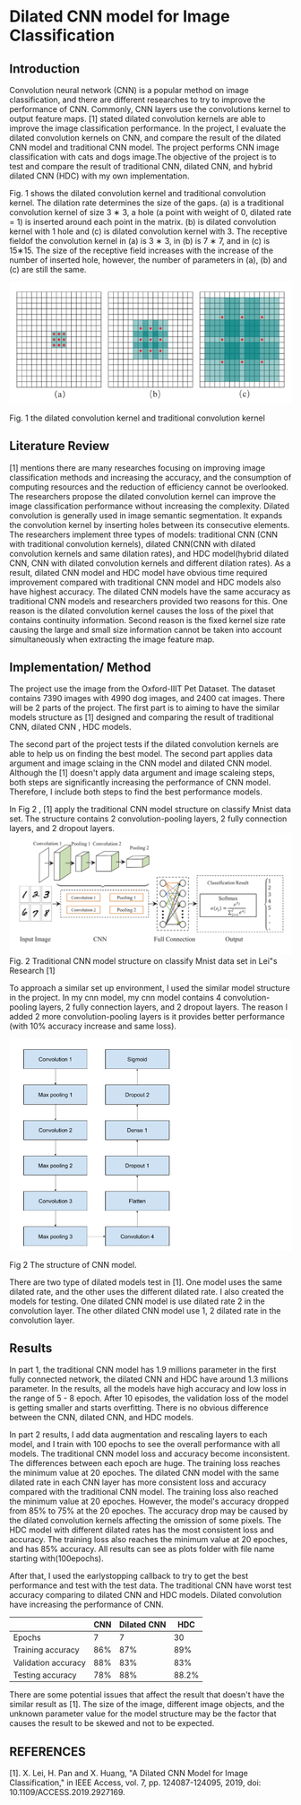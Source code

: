# Dilated CNN model for Image Classification

## Introduction

Convolution neural network (CNN) is a popular method on image classification, and there are different researches to try to improve the performance of CNN. Commonly, CNN layers use the convolutions kernel to output feature maps. [1] stated dilated convolution kernels are able to improve the image classification performance. In the project, I evaluate the dilated convolution kernels on CNN, and compare the result of the dilated CNN model and traditional CNN model. The project performs CNN image classification with cats and dogs image.The objective of the project is to test and compare the result of traditional CNN, dilated CNN, and hybrid dilated CNN (HDC) with my own implementation.

Fig. 1 shows the dilated convolution kernel and traditional convolution kernel. The dilation rate determines the size of the gaps. (a) is a traditional convolution kernel of size 3 ∗ 3, a hole (a point with weight of 0, dilated rate = 1) is inserted around each point in the matrix. (b) is dilated convolution kernel with 1 hole and (c) is dilated convolution kernel with 3. The receptive fieldof the convolution kernel in (a) is 3 ∗ 3, in (b) is 7 ∗ 7, and in
(c) is 15∗15. The size of the receptive field increases with the increase of the number of inserted hole, however, the number of parameters in (a), (b) and (c) are still the same.

![dilated convolution kernel](dilated_kernel.png)

Fig. 1 the dilated convolution kernel and traditional convolution kernel

## Literature Review

[1] mentions there are many researches focusing on improving image classification methods and increasing the accuracy, and the consumption of computing resources and the reduction of efficiency cannot be overlooked. The researchers propose the dilated convolution kernel can improve the image classification performance without increasing the complexity. Dilated convolution is generally used in image semantic segmentation. It expands the convolution kernel by inserting holes between its consecutive elements. The researchers implement three types of models: traditional CNN (CNN with traditional convolution kernels), dilated CNN(CNN with dilated convolution kernels and same dilation rates), and HDC model(hybrid dilated CNN, CNN with dilated convolution kernels and different dilation rates). As a result, dilated CNN model and HDC model have obvious time required improvement compared with traditional CNN model and HDC models also have highest accuracy. The dilated CNN models have the same accuracy as traditional CNN models and researchers provided two reasons for this. One reason is the dilated convolution kernel causes the loss of the pixel that contains continuity information. Second reason is the fixed kernel size rate causing the large and small size information cannot be taken into account simultaneously when extracting the image feature map.

## Implementation/ Method

The project use the image from the Oxford-IIIT Pet Dataset. The dataset contains 7390 images with 4990 dog images, and 2400 cat images. There will be 2 parts of the project. The first part is to aiming to have the similar models structure as [1] designed and comparing the result of traditional CNN, dilated CNN , HDC models.

The second part of the project tests if the dilated convolution kernels are able to help us on finding the best model. The second part applies data argument and image sclaing in the CNN model and dilated CNN model. Although the [1] doesn't apply data argument and image scaleing steps, both steps are significantly increasing the performance of CNN model. Therefore, I include both steps to find the best performance models.

In Fig 2 , [1] apply the traditional CNN model structure on classify Mnist data set. The structure contains 2 convolution-pooling layers, 2 fully connection layers, and 2 dropout layers.
![Traditional CNN model structure on classify Mnist data set in Lei"s Research [1]](image.png)
Fig. 2 Traditional CNN model structure on classify Mnist data set in Lei"s Research [1]

To approach a similar set up environment, I used the similar model structure in the project. In my cnn model, my cnn model contains 4 convolution-pooling layers, 2 fully connection layers, and 2 dropout layers. The reason I added 2 more convolution-pooling layers is it provides better performance (with 10% accuracy increase and same loss).

![plot](./model_structure.png)

Fig 2 The structure of CNN model.

There are two type of dilated models test in [1]. One model uses the same dilated rate, and the other uses the different dilated rate. I also created the models for testing. One dilated CNN model is use dilated rate 2 in the convolution layer. The other dilated CNN model use 1, 2 dilated rate in the convolution layer.

## Results

In part 1, the traditional CNN model has 1.9 millions parameter in the first fully connected network, the dilated CNN and HDC have around 1.3 millions parameter. In the results, all the models have high accuracy and low loss in the range of 5 - 8 epoch. After 10 episodes, the validation loss of the model is getting smaller and starts overfitting. There is no obvious difference between the CNN, dilated CNN, and HDC models.

In part 2 results, I add data augmentation and rescaling layers to each model, and I train with 100 epochs to see the overall performance with all models. The traditional CNN model loss and accuracy become inconsistent. The differences between each epoch are huge. The training loss reaches the minimum value at 20 epoches. The dilated CNN model with the same dilated rate in each CNN layer has more consistent loss and accuracy compared with the traditional CNN model. The training loss also reached the minimum value at 20 epoches. However, the model's accuracy dropped from 85% to 75% at the 20 epoches. The accuracy drop may be caused by the dilated convolution kernels affecting the omission of some pixels.
The HDC model with different dilated rates has the most consistent loss and accuracy. The training loss also reaches the minimum value at 20 epoches, and has 85% accuracy. All results can see as plots folder with file name starting with(100epochs).

After that, I used the earlystopping callback to try to get the best performance and test with the test data. The traditional CNN have worst test accuracy comparing to dilated CNN and HDC models. Dilated convolution have increasing the performance of CNN.

|                     | CNN | Dilated CNN | HDC   |
| ------------------- | --- | ----------- | ----- |
| Epochs              | 7   | 7           | 30    |
| Training accuracy   | 86% | 87%         | 89%   |
| Validation accuracy | 88% | 83%         | 83%   |
| Testing accuracy    | 78% | 88%         | 88.2% |

There are some potential issues that affect the result that doesn't have the similar result as [1]. The size of the image, different image objects, and the unknown parameter value for the model structure may be the factor that causes the result to be skewed and not to be expected.

## REFERENCES

[1]. X. Lei, H. Pan and X. Huang, "A Dilated CNN Model for Image Classification," in IEEE Access, vol. 7, pp. 124087-124095, 2019, doi: 10.1109/ACCESS.2019.2927169.
